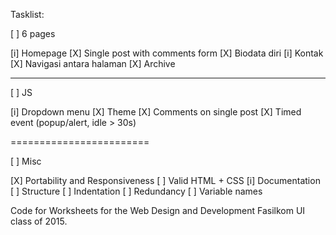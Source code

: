 Tasklist:

[ ] 6 pages

[i] Homepage
[X] Single post with comments form
[X] Biodata diri
[i] Kontak
[X] Navigasi antara halaman
[X] Archive

------------------------

[ ] JS

[i] Dropdown menu
[X] Theme
[X] Comments on single post
[X] Timed event (popup/alert, idle > 30s)

========================

[ ] Misc

[X] Portability and Responsiveness
[ ] Valid HTML + CSS
[i] Documentation
[ ] Structure
[ ] Indentation 
[ ] Redundancy 
[ ] Variable names

Code for Worksheets for the Web Design and Development Fasilkom UI class of 2015.